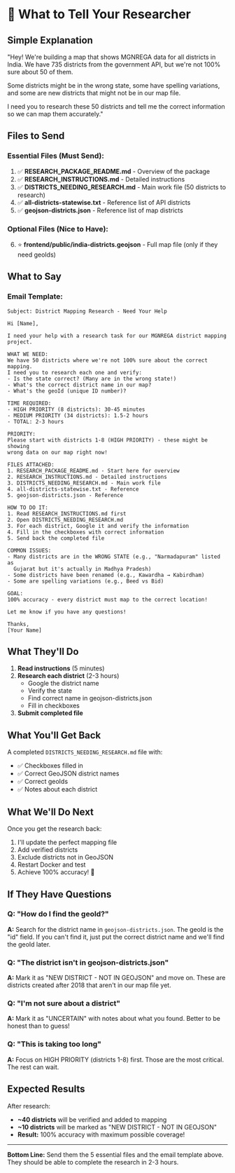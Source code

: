 # 💬 What to Tell Your Researcher

## Simple Explanation

"Hey! We're building a map that shows MGNREGA data for all districts in India. We have 735 districts from the government API, but we're not 100% sure about 50 of them. 

Some districts might be in the wrong state, some have spelling variations, and some are new districts that might not be in our map file.

I need you to research these 50 districts and tell me the correct information so we can map them accurately."

## Files to Send

### Essential Files (Must Send):
1. ✅ **RESEARCH_PACKAGE_README.md** - Overview of the package
2. ✅ **RESEARCH_INSTRUCTIONS.md** - Detailed instructions
3. ✅ **DISTRICTS_NEEDING_RESEARCH.md** - Main work file (50 districts to research)
4. ✅ **all-districts-statewise.txt** - Reference list of API districts
5. ✅ **geojson-districts.json** - Reference list of map districts

### Optional Files (Nice to Have):
6. ⭐ **frontend/public/india-districts.geojson** - Full map file (only if they need geoIds)

## What to Say

### Email Template:

```
Subject: District Mapping Research - Need Your Help

Hi [Name],

I need your help with a research task for our MGNREGA district mapping project.

WHAT WE NEED:
We have 50 districts where we're not 100% sure about the correct mapping. 
I need you to research each one and verify:
- Is the state correct? (Many are in the wrong state!)
- What's the correct district name in our map?
- What's the geoId (unique ID number)?

TIME REQUIRED:
- HIGH PRIORITY (8 districts): 30-45 minutes
- MEDIUM PRIORITY (34 districts): 1.5-2 hours
- TOTAL: 2-3 hours

PRIORITY:
Please start with districts 1-8 (HIGH PRIORITY) - these might be showing 
wrong data on our map right now!

FILES ATTACHED:
1. RESEARCH_PACKAGE_README.md - Start here for overview
2. RESEARCH_INSTRUCTIONS.md - Detailed instructions
3. DISTRICTS_NEEDING_RESEARCH.md - Main work file
4. all-districts-statewise.txt - Reference
5. geojson-districts.json - Reference

HOW TO DO IT:
1. Read RESEARCH_INSTRUCTIONS.md first
2. Open DISTRICTS_NEEDING_RESEARCH.md
3. For each district, Google it and verify the information
4. Fill in the checkboxes with correct information
5. Send back the completed file

COMMON ISSUES:
- Many districts are in the WRONG STATE (e.g., "Narmadapuram" listed as 
  Gujarat but it's actually in Madhya Pradesh)
- Some districts have been renamed (e.g., Kawardha → Kabirdham)
- Some are spelling variations (e.g., Beed vs Bid)

GOAL:
100% accuracy - every district must map to the correct location!

Let me know if you have any questions!

Thanks,
[Your Name]
```

## What They'll Do

1. **Read instructions** (5 minutes)
2. **Research each district** (2-3 hours)
   - Google the district name
   - Verify the state
   - Find correct name in geojson-districts.json
   - Fill in checkboxes
3. **Submit completed file**

## What You'll Get Back

A completed `DISTRICTS_NEEDING_RESEARCH.md` file with:
- ✅ Checkboxes filled in
- ✅ Correct GeoJSON district names
- ✅ Correct geoIds
- ✅ Notes about each district

## What We'll Do Next

Once you get the research back:
1. I'll update the perfect mapping file
2. Add verified districts
3. Exclude districts not in GeoJSON
4. Restart Docker and test
5. Achieve 100% accuracy! 🎯

## If They Have Questions

### Q: "How do I find the geoId?"
**A:** Search for the district name in `geojson-districts.json`. The geoId is the "id" field. If you can't find it, just put the correct district name and we'll find the geoId later.

### Q: "The district isn't in geojson-districts.json"
**A:** Mark it as "NEW DISTRICT - NOT IN GEOJSON" and move on. These are districts created after 2018 that aren't in our map file yet.

### Q: "I'm not sure about a district"
**A:** Mark it as "UNCERTAIN" with notes about what you found. Better to be honest than to guess!

### Q: "This is taking too long"
**A:** Focus on HIGH PRIORITY (districts 1-8) first. Those are the most critical. The rest can wait.

## Expected Results

After research:
- **~40 districts** will be verified and added to mapping
- **~10 districts** will be marked as "NEW DISTRICT - NOT IN GEOJSON"
- **Result:** 100% accuracy with maximum possible coverage!

---

**Bottom Line:** Send them the 5 essential files and the email template above. They should be able to complete the research in 2-3 hours.
